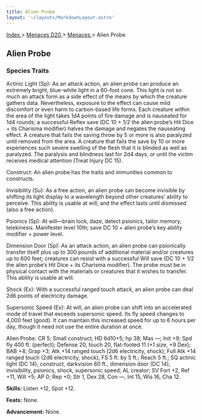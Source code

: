 ```yaml
---
title: Alien Probe
layout: '~/layouts/MarkdownLayout.astro'
---
```


[ Index ](/) > [ Menaces D20 ](/menaces.d20) > [ Menaces ](/menaces.d20/menaces) > Alien Probe

##  Alien Probe

###  Species Traits

Actinic Light (Sp): As an attack action, an alien probe can produce an
extremely bright, blue-white light in a 60-foot cone. This light is not so
much an attack form as a side effect of the means by which the creature
gathers data. Nevertheless, exposure to the effect can cause mild discomfort
or even harm to carbon-based life forms. Each creature within the area of the
light takes 1d4 points of fire damage and is nauseated for 1d4 rounds; a
successful Reflex save (DC 10 + 1/2 the alien probe’s Hit Dice + its Charisma
modifier) halves the damage and negates the nauseating effect. A creature that
fails the saving throw by 5 or more is also paralyzed until removed from the
area. A creature that fails the save by 10 or more experiences such severe
swelling of the flesh that it is blinded as well as paralyzed. The paralysis
and blindness last for 2d4 days, or until the victim receives medical
attention (Treat Injury DC 15).

Construct: An alien probe has the traits and immunities common to constructs.

Invisibility (Su): As a free action, an alien probe can become invisible by
shifting its light display to a wavelength beyond other creatures’ ability to
perceive. This ability is usable at will, and the effect lasts until dismissed
(also a free action).

Psionics (Sp): At will—brain lock, daze, detect psionics, tailor memory,
telekinesis. Manifester level 10th; save DC 10 + alien probe’s key ability
modifier + power level.

Dimension Door (Sp): As an attack action, an alien probe can psionically
transfer itself plus up to 300 pounds of additional material and/or creatures
up to 600 feet; creatures can resist with a successful Will save (DC 10 + 1/2
the alien probe’s Hit Dice + its Charisma modifier). The probe must be in
physical contact with the materials or creatures that it wishes to transfer.
This ability is usable at will.

Shock (Ex): With a successful ranged touch attack, an alien probe can deal 2d6
points of electricity damage.

Supersonic Speed (Ex): At will, an alien probe can shift into an accelerated
mode of travel that exceeds supersonic speed. Its fly speed changes to 4,000
feet (good). It can maintain this increased speed for up to 6 hours per day,
though it need not use the entire duration at once.

Alien Probe: CR 5; Small construct; HD 6d10+5; hp 38; Mas —; Init +9; Spd fly
400 ft. (perfect); Defense 20, touch 20, flat-footed 11 (+1 size, +9 Dex); BAB
+4; Grap +3; Atk +14 ranged touch (2d6 electricity, shock); Full Atk +14
ranged touch (2d6 electricity, shock); FS 5 ft. by 5 ft.; Reach 5 ft.; SQ
actinic light (DC 14), construct, darkvision 60 ft., dimension door (DC 14),
invisibility, psionics, shock, supersonic speed; AL creator; SV Fort +2, Ref
+11, Will +5; AP 0; Rep +0; Str 1, Dex 28, Con —, Int 15, Wis 16, Cha 12.

**Skills:** Listen +12, Spot +12.

**Feats:** None.

**Advancement:** None.

